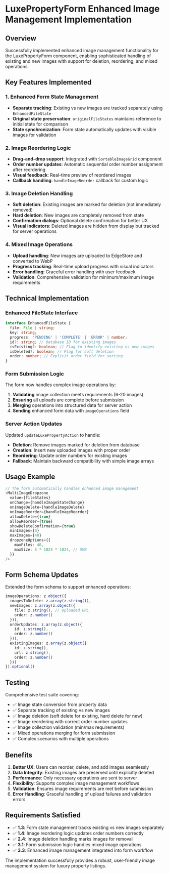 # LuxePropertyForm Enhanced Image Management Implementation

## Overview
Successfully implemented enhanced image management functionality for the LuxePropertyForm component, enabling sophisticated handling of existing and new images with support for deletion, reordering, and mixed operations.

## Key Features Implemented

### 1. Enhanced Form State Management
- **Separate tracking**: Existing vs new images are tracked separately using `EnhancedFileState`
- **Original state preservation**: `originalFileStates` maintains reference to initial state for comparison
- **State synchronization**: Form state automatically updates with visible images for validation

### 2. Image Reordering Logic
- **Drag-and-drop support**: Integrated with `SortableImageGrid` component
- **Order number updates**: Automatic sequential order number assignment after reordering
- **Visual feedback**: Real-time preview of reordered images
- **Callback handling**: `handleImageReorder` callback for custom logic

### 3. Image Deletion Handling
- **Soft deletion**: Existing images are marked for deletion (not immediately removed)
- **Hard deletion**: New images are completely removed from state
- **Confirmation dialogs**: Optional delete confirmation for better UX
- **Visual indicators**: Deleted images are hidden from display but tracked for server operations

### 4. Mixed Image Operations
- **Upload handling**: New images are uploaded to EdgeStore and converted to WebP
- **Progress tracking**: Real-time upload progress with visual indicators
- **Error handling**: Graceful error handling with user feedback
- **Validation**: Comprehensive validation for minimum/maximum image requirements

## Technical Implementation

### Enhanced FileState Interface
```typescript
interface EnhancedFileState {
  file: File | string;
  key: string;
  progress: 'PENDING' | 'COMPLETE' | 'ERROR' | number;
  id?: string; // Database ID for existing images
  isExisting?: boolean; // Flag to identify existing vs new images
  isDeleted?: boolean; // Flag for soft deletion
  order: number; // Explicit order field for sorting
}
```

### Form Submission Logic
The form now handles complex image operations by:
1. **Validating** image collection meets requirements (6-20 images)
2. **Ensuring** all uploads are complete before submission
3. **Merging** operations into structured data for server action
4. **Sending** enhanced form data with `imageOperations` field

### Server Action Updates
Updated `updateLuxePropertyAction` to handle:
- **Deletion**: Remove images marked for deletion from database
- **Creation**: Insert new uploaded images with proper order
- **Reordering**: Update order numbers for existing images
- **Fallback**: Maintain backward compatibility with simple image arrays

## Usage Example

```typescript
// The form automatically handles enhanced image management
<MultiImageDropzone
  value={fileStates}
  onChange={handleImageStateChange}
  onImageDelete={handleImageDelete}
  onImageReorder={handleImageReorder}
  allowDelete={true}
  allowReorder={true}
  showDeleteConfirmation={true}
  minImages={6}
  maxImages={40}
  dropzoneOptions={{
    maxFiles: 40,
    maxSize: 5 * 1024 * 1024, // 5MB
  }}
/>
```

## Form Schema Updates
Extended the form schema to support enhanced operations:
```typescript
imageOperations: z.object({
  imagesToDelete: z.array(z.string()),
  newImages: z.array(z.object({
    file: z.string(), // Uploaded URL
    order: z.number()
  })),
  orderUpdates: z.array(z.object({
    id: z.string(),
    order: z.number()
  })),
  existingImages: z.array(z.object({
    id: z.string(),
    url: z.string(),
    order: z.number()
  }))
}).optional()
```

## Testing
Comprehensive test suite covering:
- ✅ Image state conversion from property data
- ✅ Separate tracking of existing vs new images
- ✅ Image deletion (soft delete for existing, hard delete for new)
- ✅ Image reordering with correct order number updates
- ✅ Image collection validation (min/max requirements)
- ✅ Mixed operations merging for form submission
- ✅ Complex scenarios with multiple operations

## Benefits
1. **Better UX**: Users can reorder, delete, and add images seamlessly
2. **Data Integrity**: Existing images are preserved until explicitly deleted
3. **Performance**: Only necessary operations are sent to server
4. **Flexibility**: Supports complex image management workflows
5. **Validation**: Ensures image requirements are met before submission
6. **Error Handling**: Graceful handling of upload failures and validation errors

## Requirements Satisfied
- ✅ **1.3**: Form state management tracks existing vs new images separately
- ✅ **1.4**: Image reordering logic updates order numbers correctly  
- ✅ **2.4**: Image deletion handling marks images for removal
- ✅ **3.1**: Form submission logic handles mixed image operations
- ✅ **3.3**: Enhanced image management integrated into form workflow

The implementation successfully provides a robust, user-friendly image management system for luxury property listings.